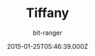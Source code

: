 ---
title: Tiffany
github: https://github.com/bit-ranger/blog
demo: https://bit-ranger.github.io/blog/
author: bit-ranger
ssg:
  - Jekyll
cms:
  - Markdown
date: 2015-01-25T05:46:39.000Z
description: 博客
draft: true
publish_date: '2015-01-25T05:46:39Z'
update_date: '2021-10-14T15:09:05Z'
github_star: 109
github_fork: 112
---